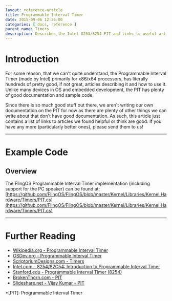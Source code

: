 ```yaml
---
layout: reference-article
title: Programmable Interval Timer
date: 2015-09-06 12:36:00
categories: [ docs, reference ]
parent_name: Timers
description: Describes the Intel 8253/8254 PIT and links to useful articles about its operation.
---
```


# Introduction

For some reason, that we can't quite understand, the Programmable Interval Timer (made by Intel) primarily for x86/x64 processors, has literally hundreds of pretty good, if not great, articles describing it and how to use it. Unlike many devices in OS and embedded development, the PIT has plenty of good documentation and sample code. 

Since there is so much good stuff out there, we aren't writing our own documentation on the PIT for now as there are plenty of other things we can write about that don't have good documentation. As such, this article just contains a list of links to articles we found helpful or think are good. If you have any more (particularly better ones), please send them to us!

---

# Example Code

## Overview
The FlingOS Programmable Interval Timer implementation (including support for the PC speaker) can be found at: [https://github.com/FlingOS/FlingOS/blob/master/Kernel/Libraries/Kernel.Hardware/Timers/PIT.cs](https://github.com/FlingOS/FlingOS/blob/master/Kernel/Libraries/Kernel.Hardware/Timers/PIT.cs)

---

# Further Reading

- [Wikipedia.org - Programmable Interval Timer](https://en.wikipedia.org/wiki/Programmable_interval_timer)
- [OSDev.org - Programmable Interval Timer](http://wiki.osdev.org/Programmable_Interval_Timer)
- [ScriptoriumDesigns.com - Timers](http://www.scriptoriumdesigns.com/embedded/timers.php)
- [Intel.com - 8254/82C54: Introduction to Programmable Interval Timer](http://www.intel.com/design/archives/periphrl/docs/7203.htm)
- [Stanford.edu - Programmable Interval Timer (8254)](http://www.scs.stanford.edu/10wi-cs140/pintos/specs/8254.pdf)
- [BrokenThorn.com - PIT](http://www.brokenthorn.com/Resources/OSDevPit.html)
- [Slideshare.net - Vijay Kumar - PIT](http://www.slideshare.net/VijayKumar486/8254-programmable-interval-timer-by-vijay)

*[PIT]: Programmable Interval Timer
